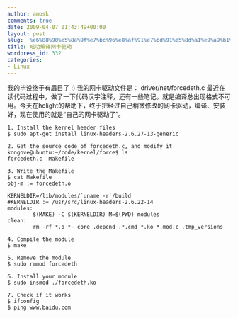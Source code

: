 ```yaml
---
author: amosk
comments: true
date: 2009-04-07 01:43:49+00:00
layout: post
slug: '%e6%88%90%e5%8a%9f%e7%bc%96%e8%af%91%e7%bd%91%e5%8d%a1%e9%a9%b1%e5%8a%a8'
title: 成功编译网卡驱动
wordpress_id: 332
categories:
- Linux
---
```


我的毕设终于有眉目了 :)
我的网卡驱动文件是： driver/net/forcedeth.c
最近在读代码过程中，做了一下代码汉字注释，还有一些笔记。就是编译总出现格式不可用。今天在helight的帮助下，终于把经过自己稍微修改的网卡驱动，编译、安装好，现在使用的就是“自己的网卡驱动了”。


    
    1. Install the kernel header files
    $ sudo apt-get install linux-headers-2.6.27-13-generic
    
    2. Get the source code of forcedeth.c, and modify it
    kongove@ubuntu:~/code/kernel/force$ ls
    forcedeth.c  Makefile
    
    3. Write the Makefile
    $ cat Makefile
    obj-m := forcedeth.o
    
    KERNELDIR=/lib/modules/`uname -r`/build
    #KERNELDIR := /usr/src/linux-headers-2.6.22-14
    modules:
            $(MAKE) -C $(KERNELDIR) M=$(PWD) modules
    clean:
            rm -rf *.o *~ core .depend .*.cmd *.ko *.mod.c .tmp_versions
    
    4. Compile the module
    $ make
    
    5. Remove the module
    $ sudo rmmod forcedeth
    
    6. Install your module
    $ sudo insmod ./forcedeth.ko
    
    7. Check if it works
    $ ifconfig
    $ ping www.baidu.com
